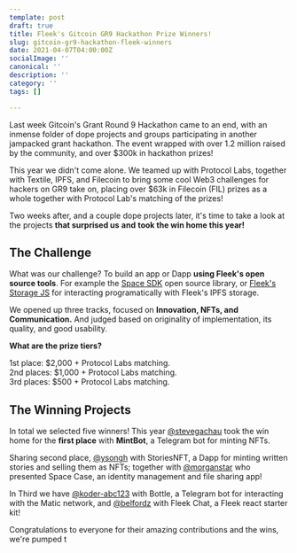 ```yaml
---
template: post
draft: true
title: Fleek's Gitcoin GR9 Hackathon Prize Winners!
slug: gitcoin-gr9-hackathon-fleek-winners
date: 2021-04-07T04:00:00Z
socialImage: ''
canonical: ''
description: ''
category: ''
tags: []

---
```

Last week Gitcoin's Grant Round 9 Hackathon came to an end, with an inmense folder of dope projects and groups participating in another jampacked grant hackathon. The event wrapped with over 1.2 million raised by the community, and over $300k in hackathon prizes!

This year we didn't come alone. We teamed up with Protocol Labs, together with Textile, IPFS, and Filecoin to bring some cool Web3 challenges for hackers on GR9 take on, placing over $63k in Filecoin (FIL) prizes as a whole together with Protocol Lab's matching of the prizes!

Two weeks after, and a couple dope projects later, it's time to take a look at the projects **that surprised us** **and** **took the win home this year!**

## The Challenge

What was our challenge? To build an app or Dapp **using Fleek's open source tools**. For example the [Space SDK](https://fleek.co/space-sdk/) open source library, or [Fleek's Storage JS](https://docs.fleek.co/storage/fleek-storage-js/) for interacting programatically with Fleek's IPFS storage.

We opened up three tracks, focused on **Innovation, NFTs, and Communication.** And judged based on originality of implementation, its quality, and good usability. 

**What are the prize tiers?** 

1st place: $2,000 + Protocol Labs matching.  
2nd places: $1,000 + Protocol Labs matching.  
3rd places: $500 + Protocol Labs matching.

## The Winning Projects

In total we selected five winners! This year [@stevegachau](https://gitcoin.co/stevegachau) took the win home for the **first place** with **MintBot**, a Telegram bot for minting NFTs.

Sharing second place, [@ysongh](https://gitcoin.co/ysongh) with StoriesNFT, a Dapp for minting written stories and selling them as NFTs; together with [@morganstar](https://gitcoin.co/morganstar) who presented Space Case, an identity management and file sharing app!

In Third we have  [@koder-abc123](https://gitcoin.co/koder-abc123) with Bottle, a Telegram bot for interacting with the Matic network, and [@belfordz](https://gitcoin.co/belfordz) with Fleek Chat, a Fleek react starter kit!

Congratulations to everyone for their amazing contributions and the wins, we're pumped t